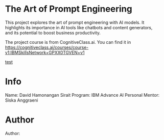 # The Art of Prompt Engineering

This project explores the art of prompt engineering with AI models. It highlights its importance in AI tools like chatbots and content generators, and its potential to boost business productivity.

The project course is from CognitiveClass.ai. You can find it in https://cognitiveclass.ai/courses/course-v1:IBMSkillsNetwork+GPXX0TGVEN+v1

[test](https://www.linkedin.com/in/sina-nazeri/)
    




# Info
Name: David Hamonangan Sirait
Program: IBM Advance AI
Personal Mentor: Siska Anggraeni


# Author
Author: 
